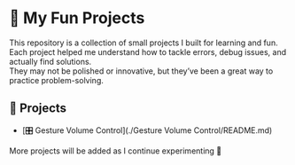 # 🚀 My Fun Projects

This repository is a collection of small projects I built for learning and fun.  
Each project helped me understand how to tackle errors, debug issues, and actually find solutions.  
They may not be polished or innovative, but they’ve been a great way to practice problem-solving.  

## 📂 Projects
- [🎛️ Gesture Volume Control](./Gesture Volume Control/README.md)  

More projects will be added as I continue experimenting 🚀